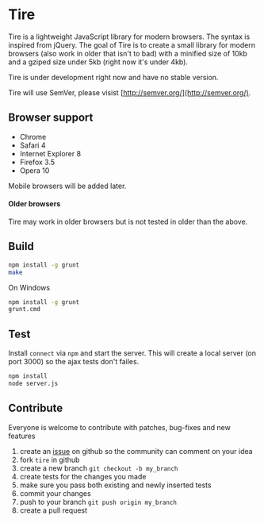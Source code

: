 # Tire

Tire is a lightweight JavaScript library for modern browsers. The syntax is inspired from jQuery. The goal of Tire is to create a small library for modern browsers (also work in older that isn't to bad) with a minified size of 10kb and a gziped size under 5kb (right now it's under 4kb).

Tire is under development right now and have no stable version.

Tire will use SemVer, please visist [http://semver.org/](http://semver.org/).

## Browser support 

* Chrome
* Safari 4
* Internet Explorer 8
* Firefox 3.5
* Opera 10

Mobile browsers will be added later.

#### Older browsers

Tire may work in older browsers but is not tested in older than the above.

## Build

```sh
npm install -g grunt
make
```

On Windows
  
```sh
npm install -g grunt
grunt.cmd
```

## Test

Install `connect` via `npm` and start the server. This will create a local server (on port 3000) so the ajax tests don't failes.

```sh
npm install
node server.js
```
  
## Contribute

Everyone is welcome to contribute with patches, bug-fixes and new features

1. create an [issue](https://github.com/Frozzare/tire/issues) on github so the community can comment on your idea
2. fork `tire` in github
3. create a new branch `git checkout -b my_branch`
4. create tests for the changes you made
5. make sure you pass both existing and newly inserted tests
6. commit your changes
7. push to your branch `git push origin my_branch`
8. create a pull request